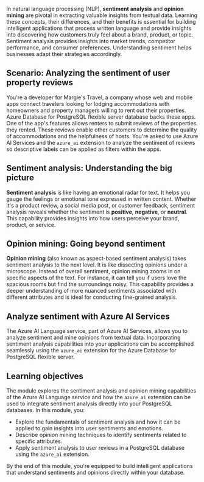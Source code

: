 In natural language processing (NLP), **sentiment analysis** and **opinion mining** are pivotal in extracting valuable insights from textual data. Learning these concepts, their differences, and their benefits is essential for building intelligent applications that process written language and provide insights into discovering how customers truly feel about a brand, product, or topic. Sentiment analysis provides insights into market trends, competitor performance, and consumer preferences. Understanding sentiment helps businesses adapt their strategies accordingly.

## Scenario: Analyzing the sentiment of user property reviews

You're a developer for Margie's Travel, a company whose web and mobile apps connect travelers looking for lodging accommodations with homeowners and property managers willing to rent out their properties. Azure Database for PostgreSQL flexible server database backs these apps. One of the app's features allows renters to submit reviews of the properties they rented. These reviews enable other customers to determine the quality of accommodations and the helpfulness of hosts. You're asked to use Azure AI Services and the `azure_ai` extension to analyze the sentiment of reviews so descriptive labels can be applied as filters within the apps.

## Sentiment analysis: Understanding the big picture

**Sentiment analysis** is like having an emotional radar for text. It helps you gauge the feelings or emotional tone expressed in written content. Whether it's a product review, a social media post, or customer feedback, sentiment analysis reveals whether the sentiment is **positive**, **negative**, or **neutral**. This capability provides insights into how users perceive your brand, product, or service.

## Opinion mining: Going beyond sentiment

**Opinion mining** (also known as aspect-based sentiment analysis) takes sentiment analysis to the next level. It is like dissecting opinions under a microscope. Instead of overall sentiment, opinion mining zooms in on specific aspects of the text. For instance, it can tell you if users love the spacious rooms but find the surroundings noisy. This capability provides a deeper understanding of more nuanced sentiments associated with different attributes and is ideal for conducting fine-grained analysis.

## Analyze sentiment with Azure AI Services

The Azure AI Language service, part of Azure AI Services, allows you to analyze sentiment and mine opinions from textual data. Incorporating sentiment analysis capabilities into your applications can be accomplished seamlessly using the `azure_ai` extension for the Azure Database for PostgreSQL flexible server.

## Learning objectives

The module explores the sentiment analysis and opinion mining capabilities of the Azure AI Language service and how the `azure_ai` extension can be used to integrate sentiment analysis directly into your PostgreSQL databases. In this module, you:

- Explore the fundamentals of sentiment analysis and how it can be applied to gain insights into user sentiments and emotions.
- Describe opinion mining techniques to identify sentiments related to specific attributes.
- Apply sentiment analysis to user reviews in a PostgreSQL database using the `azure_ai` extension.

By the end of this module, you're equipped to build intelligent applications that understand sentiments and opinions directly within your database.
